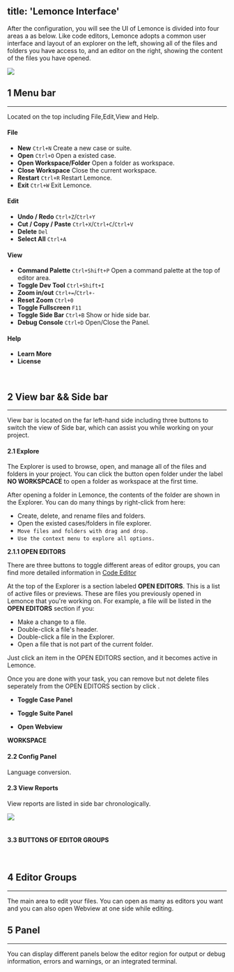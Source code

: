 title: 'Lemonce Interface'
---

After the configuration, you will see the UI of Lemonce is divided into four areas a as below. Like code editors, Lemonce adopts a common user interface and layout of an explorer on the left, showing all of the files and folders you have access to, and an editor on the right, showing the content of the files you have opened.

<img class="large-images" src="/images/firstrun-02.png">
<br>

## 1 Menu bar
---

Located on the top including File,Edit,View and Help.

#### File

- **New** `Ctrl+N` Create a new case or suite.
- **Open** `Ctrl+O` Open a existed case.
- **Open Workspace/Folder** Open a folder as workspace.
- **Close Workspace**  Close the current workspace.
- **Restart** `Ctrl+R` Restart Lemonce.
- **Exit** `Ctrl+W` Exit Lemonce.

#### Edit

- **Undo / Redo** `Ctrl+Z`/`Ctrl+Y`
- **Cut / Copy / Paste** `Ctrl+X`/`Ctrl+C`/`Ctrl+V`
- **Delete** `Del`
- **Select All** `Ctrl+A`

#### View

- **Command Palette** `Ctrl+Shift+P` Open a command palette at the top of editor area.
- **Toggle Dev Tool** `Ctrl+Shift+I` 
- **Zoom in/out** `Ctrl+=`/`Ctrl+-`
- **Reset Zoom** `Ctrl+0`
- **Toggle Fullscreen** `F11`
- **Toggle Side Bar** `Ctrl+B` Show or hide side bar.
- **Debug Console** `Ctrl+D` Open/Close the Panel.

#### Help

- **Learn More** 
- **License**
<br>

## 2 View bar && Side bar
---
View bar is located on the far left-hand side including three buttons to switch the view of Side bar, which can assist you while working on your project.

#### 2.1 <i class="fa fa-code fa-2x"></i> **Explore**  

The Explorer is used to browse, open, and manage all of the files and folders in your project. You can click the button <span class="button"> open folder</span> under the label **NO WORKSPCACE** to open a folder as workspace at the first time.

After opening a folder in Lemonce, the contents of the folder are shown in the Explorer. You can do many things by right-click from here:
- Create, delete, and rename files and folders.
- Open the existed cases/folders in file explorer.
- `Move files and folders with drag and drop.`
- `Use the context menu to explore all options.`

**2.1.1 OPEN EDITORS** 

There are three buttons to toggle different areas of editor groups, you can find more detailed information in [Code Editor](docs/code-editor/index.html)

At the top of the Explorer is a section labeled **OPEN EDITORS**. This is a list of active files or previews. These are files you previously opened in Lemonce that you're working on. For example, a file will be listed in the **OPEN EDITORS** section if you:

- Make a change to a file.
- Double-click a file's header.
- Double-click a file in the Explorer.
- Open a file that is not part of the current folder.

Just click an item in the OPEN EDITORS section, and it becomes active in Lemonce.

Once you are done with your task, you can remove but not delete files seperately from the OPEN EDITORS section by click <i class="fa fa-times"></i>.

- <i class="fa fa-file-code-o fa-2x" style="color:green"></i> **Toggle Case Panel**

- <i class="fa fa-file-text-o fa-2x" style="color:green"></i> **Toggle Suite Panel**

- <i class="fa fa-globe fa-2x" style="color:green"></i> **Open Webview**

**WORKSPACE** 

#### 2.2 <i class="fa fa-cog fa-2x"></i> **Config Panel** 

Language conversion.

#### 2.3 <i class="fa fa-bar-chart fa-2x"></i> **View Reports** 

View reports are listed in side bar chronologically.
<br>




<img class="large-images" src="/">
<br>


<br>

#### 3.3 BUTTONS OF EDITOR GROUPS



<br>

## 4 Editor Groups
---
The main area to edit your files. You can open as many as editors you want and you can also open Webview at one side while editing.
<br>

## 5 Panel
---
You can display different panels below the editor region for output or debug information, errors and warnings, or an integrated terminal.